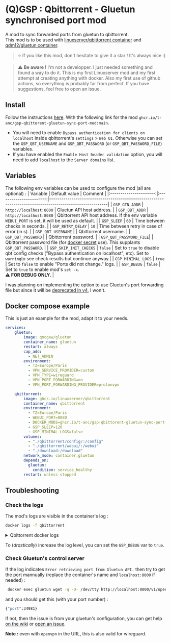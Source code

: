 # (Q)GSP : Qbittorrent - Gluetun synchronised port mod
A mod to sync forwarded ports from gluetun to qbittorrent.  
This mod is to be used with [linuxserver/qbittorrent container](https://github.com/linuxserver/docker-qbittorrent) and [qdm12/gluetun container](https://github.com/qdm12/gluetun).

> :star: 
> If you like this mod, don't hesitate to give it a star ! It's always nice :)


> :warning: **Be aware !**
> I'm not a developper. I just needed something and found a way to do it. This is my first Linuxserver mod and my first attempt at creating anything with docker. Also my first use of github actions, so everything is probably far from perfect. If you have suggestions, feel free to open an issue.


## Install 

Follow the instructions [here](https://docs.linuxserver.io/general/container-customization/#docker-mods).
With the following link for the mod `ghcr.io/t-anc/gsp-qbittorent-gluetun-sync-port-mod:main`.

- You will need to enable `Bypass authentication for clients on localhost` inside qbittorrent's `settings` > `Web UI`. Otherwise you can set the `GSP_QBT_USERNAME` and `GSP_QBT_PASSWORD` (or `GSP_QBT_PASSWORD_FILE`) variables.
- If you have enabled the `Enable Host header validation` option, you will need to add `localhost` to the `Server domains` list.


## Variables

The following env variables can be used to configure the mod (all are optional) :
|      Variable          |      Default value      | Comment                                                                                                  |
|:----------------------:|:-----------------------:|----------------------------------------------------------------------------------------------------------|
|   `GSP_GTN_ADDR`       | `http://localhost:8000` | Gluetun API host address.                                                                                |
|   `GSP_QBT_ADDR`       | `http://localhost:8080` | Qbittorrent API host address. If the env variable `WEBUI_PORT` is set, it will be used as default.       |
|     `GSP_SLEEP`        |           `60`          | Time between checks in seconds.                                                                          |
|  `GSP_RETRY_DELAY`     |           `10`          | Time between retry in case of error (in s).                                                              |
| `GSP_QBT_USERNAME`     |                         | Qbittorrent username.                                                                                    |
| `GSP_QBT_PASSWORD`     |                         | Qbittorrent password.                                                                                    |
| `GSP_QBT_PASSWORD_FILE`|                         | Qbittorrent password file (for [docker secret](https://docs.docker.com/compose/use-secrets/) use). This supplants `GSP_QBT_PASSWORD`. |
| `GSP_SKIP_INIT_CHECKS` |         `false`         | Set to `true` to disable qbt config checks ("Bypass authentication on localhost", etc). Set to `warning`to see check results but continue anyway.|
| `GSP_MINIMAL_LOGS`     |         `true`          | Set to `false` to enable "Ports did not change." logs.                                                   |
|     `GSP_DEBUG`        |         `false`         | Set to `true` to enable mod's `set -x`.<br>:warning: **FOR DEBUG ONLY.**                                 |

I was planning on implementing the option to use Gluetun's port forwarding file but since it will be [deprecated in v4](https://github.com/qdm12/gluetun-wiki/blob/main/setup/advanced/vpn-port-forwarding.md#native-integrations), I won't.

## Docker compose example
This is just an example for the mod, adapt it to your needs.


```yaml
services:
    gluetun:
        image: qmcgaw/gluetun
        container_name: gluetun
        restart: always
        cap_add:
          - NET_ADMIN
        environment:
          - TZ=Europe/Paris
          - VPN_SERVICE_PROVIDER=custom
          - VPN_TYPE=wireguard
          - VPN_PORT_FORWARDING=on
          - VPN_PORT_FORWARDING_PROVIDER=protonvpn

    qbittorrent:
        image: ghcr.io/linuxserver/qbittorrent
        container_name: qbittorrent
        environment:
          - TZ=Europe/Paris
          - WEBUI_PORT=8080
          - DOCKER_MODS=ghcr.io/t-anc/gsp-qbittorent-gluetun-sync-port-mod:main
          - GSP_SLEEP=120
          - GSP_MINIMAL_LOGS=false
        volumes:
          - "./qbittorrent/config/:/config"
          - "./qbittorrent/webui/:/webui"
          - "./download:/download"
        network_mode: container:gluetun
        depends_on:
          gluetun:
            condition: service_healthy
        restart: unless-stopped
```

## Troubleshooting

### Check the logs
The mod's logs are visible in the container's log : 
```bash
docker logs -f qbittorrent
```

<details>

  <summary>Qbittorrent docker logs</summary>

```log
[mod-init] Running Docker Modification Logic
[mod-init] Adding t-anc/gsp-qbittorent-gluetun-sync-port-mod:main to container
[mod-init] Downloading t-anc/gsp-qbittorent-gluetun-sync-port-mod:main from ghcr.io
[mod-init] Installing t-anc/gsp-qbittorent-gluetun-sync-port-mod:main
[mod-init] t-anc/gsp-qbittorent-gluetun-sync-port-mod:main applied to container
[migrations] started
[migrations] no migrations found
usermod: no changes
───────────────────────────────────────

      ██╗     ███████╗██╗ ██████╗
      ██║     ██╔════╝██║██╔═══██╗
      ██║     ███████╗██║██║   ██║
      ██║     ╚════██║██║██║   ██║
      ███████╗███████║██║╚██████╔╝
      ╚══════╝╚══════╝╚═╝ ╚═════╝

   Brought to you by linuxserver.io
───────────────────────────────────────

To support LSIO projects visit:
https://www.linuxserver.io/donate/

───────────────────────────────────────
GID/UID
───────────────────────────────────────

User UID:    1000
User GID:    1000
───────────────────────────────────────

[custom-init] No custom files found, skipping...
+---------------------------------------------------------+
|           Gluetun sync port (GSP) mod loaded            |
+---------------------------------------------------------+
|  Qbittorrent address : http://localhost:8080            |
|  Gluetun address : http://localhost:8000                |
+---------------------------------------------------------+

04/10/24 01:03:49 [GSP] - Waiting for Qbittorrent WebUI ...
WebUI will be started shortly after internal preparations. Please wait...

******** Information ********
To control qBittorrent, access the WebUI at: http://localhost:8080

Connection to localhost (::1) 8080 port [tcp/http-alt] succeeded!
[ls.io-init] done.
04/10/24 01:03:55 [GSP] - Init checks passed. Listening for a change.
04/10/24 01:03:55 [GSP] - Ports did not change.
04/10/24 01:04:55 [GSP] - Ports changed :
04/10/24 01:04:55 [GSP] -  - Old : 22684
04/10/24 01:04:55 [GSP] -  - New : 38473
04/10/24 01:04:55 [GSP] - Updating qbittorrent port via API ...
04/10/24 01:04:55 [GSP] - Qbittorrent port successfully updated.
04/10/24 01:05:55 [GSP] - Ports did not change.
```

</details>

To (*drastically*) increase the log level, you can set the `GSP_DEBUG` var to `true`.

### Check Gluetun's control server

If the log indicates `Error retrieving port from Gluetun API.` then try to get the port mannually (replace the container's name and `localhost:8000` if needed) :

```bash
 docker exec gluetun wget -q -O- /dev/tty http://localhost:8000/v1/openvpn/portforwarded
```

and you should get this (with your port number) :
```bash
{"port":34981}
```

If not, then the issue is from your gluetun's configuration, you can get help [on the wiki](https://github.com/qdm12/gluetun-wiki/blob/main/setup/advanced/vpn-port-forwarding.md) or [open an issue](https://github.com/qdm12/gluetun/issues).

**Note :** even with `openvpn` in the URL, this is also valid for wireguard.

